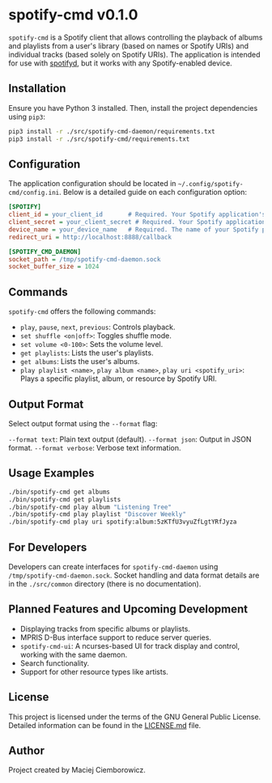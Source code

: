 # spotify-cmd v0.1.0

`spotify-cmd` is a Spotify client that allows controlling the playback of albums and playlists from a user's library (based on names or Spotify URIs) and individual tracks (based solely on Spotify URIs). The application is intended for use with [spotifyd](https://github.com/Spotifyd/spotifyd), but it works with any Spotify-enabled device.

## Installation

Ensure you have Python 3 installed. Then, install the project dependencies using `pip3`:

```bash
pip3 install -r ./src/spotify-cmd-daemon/requirements.txt
pip3 install -r ./src/spotify-cmd/requirements.txt
```

## Configuration

The application configuration should be located in `~/.config/spotify-cmd/config.ini`. Below is a detailed guide on each configuration option:

```ini
[SPOTIFY]
client_id = your_client_id       # Required. Your Spotify application's client ID.
client_secret = your_client_secret # Required. Your Spotify application's client secret.
device_name = your_device_name   # Required. The name of your Spotify playback device.
redirect_uri = http://localhost:8888/callback

[SPOTIFY_CMD_DAEMON]
socket_path = /tmp/spotify-cmd-daemon.sock
socket_buffer_size = 1024
```

## Commands

`spotify-cmd` offers the following commands:

* `play`, `pause`, `next`, `previous`: Controls playback.
* `set shuffle <on|off>`: Toggles shuffle mode.
* `set volume <0-100>`: Sets the volume level.
* `get playlists`: Lists the user's playlists.
* `get albums`: Lists the user's albums.
* `play playlist <name>`, `play album <name>`, `play uri <spotify_uri>`: Plays a specific playlist, album, or resource by Spotify URI.

## Output Format

Select output format using the `--format` flag:

`--format text`: Plain text output (default).
`--format json`: Output in JSON format.
`--format verbose`: Verbose text information.

## Usage Examples

``` bash
./bin/spotify-cmd get albums
./bin/spotify-cmd get playlists
./bin/spotify-cmd play album "Listening Tree"
./bin/spotify-cmd play playlist "Discover Weekly"
./bin/spotify-cmd play uri spotify:album:5zKTfU3vyuZfLgtYRfJyza
```

## For Developers

Developers can create interfaces for `spotify-cmd-daemon` using `/tmp/spotify-cmd-daemon.sock`. Socket handling and data format details are in the `./src/common` directory (there is no documentation).

## Planned Features and Upcoming Development

* Displaying tracks from specific albums or playlists.
* MPRIS D-Bus interface support to reduce server queries.
* `spotify-cmd-ui`: A ncurses-based UI for track display and control, working with the same daemon.
* Search functionality.
* Support for other resource types like artists.

## License

This project is licensed under the terms of the GNU General Public License. Detailed information can be found in the [LICENSE.md](LICENSE.md) file.

## Author

Project created by Maciej Ciemborowicz.
